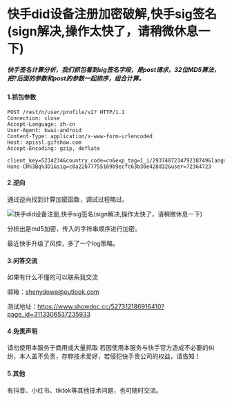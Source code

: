 # 快手did设备注册加密破解,快手sig签名(sign解决,操作太快了，请稍微休息一下)

##### 快手签名计算分析，我们抓包看到sig签名字段，是post请求，32位MD5算法，把?后面的参数和post的参数一起排序，组合计算。
#### 1.抓包参数 

```
POST /rest/n/user/profile/v2? HTTP/1.1
Connection: close
Accept-Language: zh-cn
User-Agent: kwai-android
Content-Type: application/x-www-form-urlencoded
Host: apissl.gifshow.com
Accept-Encoding: gzip, deflate
 
client_key=5234234&country_code=cn&exp_tag=1_i/293748723479238749&language=zh-Hans-CN%3Bq%3D1&sig=c8a22b77755169b9ecfc63b30e428d32&user=72364723
```

#### 2.逆向
通过逆向找到计算加密函数，调试过程略过。


![快手did设备注册,快手sig签名(sign解决,操作太快了，请稍微休息一下)](https://img-blog.csdnimg.cn/20191226172518363.png?x-oss-process=image/watermark,type_ZmFuZ3poZW5naGVpdGk,shadow_10,text_aHR0cHM6Ly9ibG9nLmNzZG4ubmV0L2MzNjMxODc1MzQ=,size_16,color_FFFFFF,t_70)


分析出是md5加密，传入的字符串顺序进行加密。

最近快手升级了风控，多了一个log策略。


#### 3.问答交流

如果有什么不懂的可以联系我交流

邮箱：shenydowa@outlook.com

测试地址：https://www.showdoc.cc/527312186916410?page_id=3113306537235933

#### 4.免责声明

请勿使用本服务于商用或大量抓取
若因使用本服务与快手官方造成不必要的纠纷，本人盖不负责，存粹技术爱好，若侵犯快手贵公司的权益，请告知！

#### 5.其他
有抖音、小红书、tiktok等其他技术问题，也可随时交流。
























